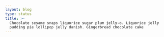 ```yaml
---
layout: blog
type: status
title: >-
  Chocolate sesame snaps liquorice sugar plum jelly-o. Liquorice jelly donut
  pudding pie lollipop jelly danish. Gingerbread chocolate cake
---
```


